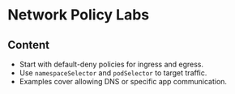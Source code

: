 # Network Policy Labs

## Content

- Start with default-deny policies for ingress and egress.
- Use `namespaceSelector` and `podSelector` to target traffic.
- Examples cover allowing DNS or specific app communication.
